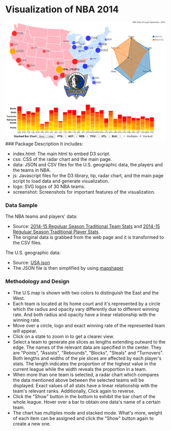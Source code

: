 # Visualization of NBA 2014
<img src="https://raw.githubusercontent.com/LemonChiu/NBA-Visualization/master/screenshot/Overview.jpg" align="left" width="800">
### Package Description 
It includes:

+ index.html: The main html to embed D3 script.
+ css: CSS of the radar chart and the main page.
+ data: JSON and CSV files for the U.S. geographic data, the players and the teams in NBA.
+ js: Javascript files for the D3 library, tip, radar chart, and the main page script to load data and generate visualization.
+ logo: SVG logos of 30 NBA teams.
+ screenshot: Screenshots for important features of the visualization.

### Data Sample 
The NBA teams and players' data:

+ Source: [2014-15 Reguluar Season Traditional Team Stats](http://stats.nba.com/league/team/#!/) and [2014-15 Reguluar Season Traditional Player Stats](http://stats.nba.com/league/player/#!/).
+ The original data is grabbed from the web page and it is transformed to the CSV files.

The U.S. geographic data:

+ Source: [USA.json](http://www.ourd3js.com/map/worldmap/America/USA.json)
+ The JSON file is then simplified by using [mapshaper](http://mapshaper.org/)

### Methodology and Design 
+ The U.S.map is shown with two colors to distinguish the East and the West.
+ Each team is located at its home court and it's represented by a circle which the radius and opacity vary differently due to different winning rate. And both radius and opacity have a linear relationship with the winning rate.
+ Move over a circle, logo and exact winning rate of the represented team will appear.
+ Click on a state to zoom in to get a clearer view.
+ Select a team to generate pie slices as lengths extending outward to the edge. The names of the relevant data are specified in the center. They are "Points", "Assists", "Rebounds", "Blocks", "Steals" and "Turnovers". Both lengths and widths of the pie slices are affected by each player's stats. The length indicates the proportion of the highest value in the current league while the width reveals the proportion in a team.
+ When more than one team is selected, a radar chart which compares the data mentioned above between the selected teams will be displayed. Exact values of all stats have a linear relationship with the team's relevant ranks. Additionally, Click again to reverse.
+ Click the "Show" button in the bottom to exhibit the bar chart of the whole league. Hover over a bar to obtain one data's name of a certain team.
+ The chart has multiples mode and stacked mode. What's more, weight of each item can be assigned and click the "Show" button again to create a new one.
